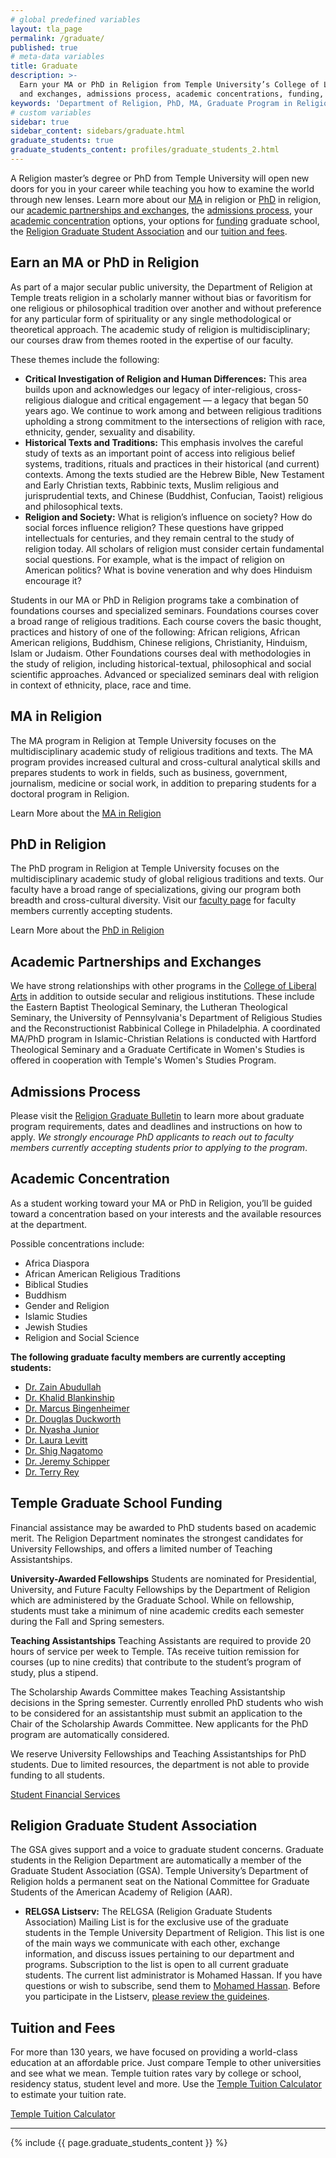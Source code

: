 ```yaml
---
# global predefined variables
layout: tla_page
permalink: /graduate/
published: true
# meta-data variables
title: Graduate
description: >-
  Earn your MA or PhD in Religion from Temple University’s College of Liberal Arts. Learn about our academic partnerships
  and exchanges, admissions process, academic concentrations, funding, tuition and fees, and the Graduate Student Association.
keywords: 'Department of Religion, PhD, MA, Graduate Program in Religion, admissions, graduate funding, tuition, graduate student association'
# custom variables
sidebar: true
sidebar_content: sidebars/graduate.html
graduate_students: true
graduate_students_content: profiles/graduate_students_2.html
---
```

A Religion master’s degree or PhD from Temple University will open new doors for you in your career while teaching you how to examine the world through new lenses. Learn more about our [MA](#ma-in-religion) in religion or [PhD](#phd-in-religion) in religion, our [academic partnerships and exchanges](#academic-partnerships-and-exchanges), the [admissions process](#admissions-process), your [academic concentration](#academic-concentration) options, your options for [funding](#temple-graduate-school-funding) graduate school, the [Religion Graduate Student Association](#religion-graduate-student-association) and our [tuition and fees](#tuition-and-fees).

## Earn an MA or PhD in Religion
As part of a major secular public university, the Department of Religion at Temple treats religion in a scholarly manner without bias or favoritism for one religious or philosophical tradition over another and without preference for any particular form of spirituality or any single methodological or theoretical approach. The academic study of religion is multidisciplinary; our courses draw from themes rooted in the expertise of our faculty.

These themes include the following:

- **Critical Investigation of Religion and Human Differences:** This area builds upon and acknowledges our legacy of inter-religious, cross-religious dialogue and critical engagement — a legacy that began 50 years ago. We continue to work among and between religious traditions upholding a strong commitment to the intersections of religion with race, ethnicity, gender, sexuality and disability.
- **Historical Texts and Traditions:** This emphasis involves the careful study of texts as an important point of access into religious belief systems, traditions, rituals and practices in their historical (and current) contexts. Among the texts studied are the Hebrew Bible, New Testament and Early Christian texts, Rabbinic texts, Muslim religious and jurisprudential texts, and Chinese (Buddhist, Confucian, Taoist) religious and philosophical texts.
- **Religion and Society:** What is religion’s influence on society? How do social forces influence religion? These questions have gripped intellectuals for centuries, and they remain central to the study of religion today. All scholars of religion must consider certain fundamental social questions. For example, what is the impact of religion on American politics? What is bovine veneration and why does Hinduism encourage it?

Students in our MA or PhD in Religion programs take a combination of foundations courses and specialized seminars. Foundations courses cover a broad range of religious traditions. Each course covers the basic thought, practices and history of one of the following: African religions, African American religions, Buddhism, Chinese religions, Christianity, Hinduism, Islam or Judaism. Other Foundations courses deal with methodologies in the study of religion, including historical-textual, philosophical and social scientific approaches. Advanced or specialized seminars deal with religion in context of ethnicity, place, race and time.

## MA in Religion
The MA program in Religion at Temple University focuses on the multidisciplinary academic study of religious traditions and texts. The MA program provides increased cultural and cross-cultural analytical skills and prepares students to work in fields, such as business, government, journalism, medicine or social work, in addition to preparing students for a doctoral program in Religion.

Learn More about the [MA in Religion](http://bulletin.temple.edu/graduate/scd/cla/religion-ma/)

## PhD in Religion
The PhD program in Religion at Temple University focuses on the multidisciplinary academic study of global religious traditions and texts. Our faculty have a broad range of specializations, giving our program both breadth and cross-cultural diversity. Visit our [faculty page](http://www.cla.temple.edu/religion/faculty/) for faculty members currently accepting students.

Learn More about the [PhD in Religion](http://bulletin.temple.edu/graduate/scd/cla/religion-phd/#text)

## Academic Partnerships and Exchanges
We have strong relationships with other programs in the [College of Liberal Arts](https://liberalarts.temple.edu/) in addition to outside secular and religious institutions. These include the Eastern Baptist Theological Seminary, the Lutheran Theological Seminary, the University of Pennsylvania's Department of Religious Studies and the Reconstructionist Rabbinical College in Philadelphia. A coordinated MA/PhD program in Islamic-Christian Relations is conducted with Hartford Theological Seminary and a Graduate Certificate in Women's Studies is offered in cooperation with Temple's Women's Studies Program.

## Admissions Process
Please visit the [Religion Graduate Bulletin](http://bulletin.temple.edu/graduate/scd/cla/religion-ma/#admissiontext) to learn more about graduate program requirements, dates and deadlines and instructions on how to apply.  _We strongly encourage PhD applicants to reach out to faculty members currently accepting students prior to applying to the program_.

## Academic Concentration
As a student working toward your MA or PhD in Religion, you’ll be guided toward a concentration based on your interests and the available resources at the department.

Possible concentrations include:
- Africa Diaspora
- African American Religious Traditions
- Biblical Studies
- Buddhism
- Gender and Religion
- Islamic Studies
- Jewish Studies
- Religion and Social Science

**The following graduate faculty members are currently accepting students:**  
- [Dr. Zain Abudullah](https://liberalarts.temple.edu/academics/faculty/abdullah-zain)
- [Dr. Khalid Blankinship](https://liberalarts.temple.edu/academics/faculty/blankinship-khalid-y)
- [Dr. Marcus Bingenheimer](https://liberalarts.temple.edu/academics/faculty/bingenheimer-marcus)  
- [Dr. Douglas Duckworth](https://liberalarts.temple.edu/academics/faculty/duckworth-douglas)  
- [Dr. Nyasha Junior](https://liberalarts.temple.edu/academics/faculty/junior-nyasha)
- [Dr. Laura Levitt](https://liberalarts.temple.edu/academics/faculty/levitt-laura)  
- [Dr. Shig Nagatomo](https://liberalarts.temple.edu/academics/faculty/nagatomo-shigenori)
- [Dr. Jeremy Schipper](https://liberalarts.temple.edu/academics/faculty/schipper-jeremy)  
- [Dr. Terry Rey](https://liberalarts.temple.edu/academics/faculty/rey-terry)

## Temple Graduate School Funding
Financial assistance may be awarded to PhD students based on academic merit.  The Religion Department nominates the strongest candidates for University Fellowships, and offers a limited number of Teaching Assistantships.

**University-Awarded Fellowships**
Students are nominated for Presidential, University, and Future Faculty Fellowships by the Department of Religion which are administered by the Graduate School. While on fellowship, students must take a minimum of nine academic credits each semester during the Fall and Spring semesters.  

**Teaching Assistantships**
Teaching Assistants are required to provide 20 hours of service per week to Temple. TAs receive tuition remission for courses (up to nine credits) that contribute to the student’s program of study, plus a stipend.
 
The Scholarship Awards Committee makes Teaching Assistantship decisions in the Spring semester.  Currently enrolled PhD students who wish to be considered for an assistantship must submit an application to the Chair of the Scholarship Awards Committee. New applicants for the PhD program are automatically considered.

We reserve University Fellowships and Teaching Assistantships for PhD students. Due to limited resources, the department is not able to provide funding to all students.

[Student Financial Services](http://www.temple.edu/grad/finances/index.htm)

## Religion Graduate Student Association
The GSA gives support and a voice to graduate student concerns. Graduate students in the Religion Department are automatically a member of the Graduate Student Association (GSA). Temple University’s Department of Religion holds a permanent seat on the National Committee for Graduate Students of the American Academy of Religion (AAR).

- **RELGSA Listserv:** The RELGSA (Religion Graduate Students Association) Mailing List is for the exclusive use of the graduate students in the Temple University Department of Religion. This list is one of the main ways we communicate with each other, exchange information, and discuss issues pertaining to our department and programs. Subscription to the list is open to all current graduate students. The current list administrator is Mohamed Hassan. If you have questions or wish to subscribe, send them to [Mohamed Hassan](mailto:mhassan@temple.edu). Before you participate in the Listserv, [please review the guideines](http://www.cla.temple.edu/religion/media/RELGSA-Guidelines.pdf).

## Tuition and Fees
For more than 130 years, we have focused on providing a world-class education at an affordable price. Just compare Temple to other universities and see what we mean. Temple tuition rates vary by college or school, residency status, student level and more. Use the [Temple Tuition Calculator](https://bursar.temple.edu/tuition-and-fees/tuition-rates) to estimate your tuition rate.

[Temple Tuition Calculator](https://bursar.temple.edu/tuition-and-fees/tuition-rates)

___

{% include {{ page.graduate_students_content }} %}
